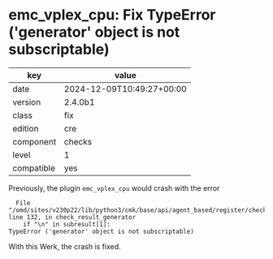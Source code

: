 [//]: # (werk v2)
# emc_vplex_cpu: Fix TypeError ('generator' object is not subscriptable)

key        | value
---------- | ---
date       | 2024-12-09T10:49:27+00:00
version    | 2.4.0b1
class      | fix
edition    | cre
component  | checks
level      | 1
compatible | yes

Previously, the plugin `emc_vplex_cpu` would crash with the error
```
  File "/omd/sites/v230p22/lib/python3/cmk/base/api/agent_based/register/check_plugins_legacy.py", line 132, in check_result_generator
    if "\n" in subresult[1]:
TypeError ('generator' object is not subscriptable)
```
With this Werk, the crash is fixed.
